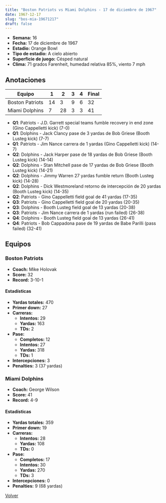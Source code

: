```yaml
---
title: "Boston Patriots vs Miami Dolphins - 17 de diciembre de 1967"
date: 1967-12-17
slug: "bos-mia-19671217"
draft: false
---
```


- **Semana:** 16
- **Fecha:** 17 de diciembre de 1967
- **Estadio:** Orange Bowl
- **Tipo de estadio:** A cielo abierto
- **Superficie de juego:** Césped natural
- **Clima:** 71 grados Farenheit, humedad relativa 85%, viento 7 mph





## Anotaciones
| Equipo | 1 | 2 | 3 | 4 | Final |
|--------|---|---|---|---|-------|
| Boston Patriots  | 14 | 3 | 9 | 6  | 32 |
| Miami Dolphins  | 7 | 28 | 3 | 3  | 41 |
- **Q1**: Patriots - J.D. Garrett special teams fumble recovery in end zone (Gino Cappelletti kick) (7-0)
- **Q1**: Dolphins - Jack Clancy pase de 3 yardas de Bob Griese (Booth Lusteg kick) (7-7)
- **Q1**: Patriots - Jim Nance carrera de 1 yardas (Gino Cappelletti kick) (14-7)
- **Q2**: Dolphins - Jack Harper pase de 18 yardas de Bob Griese (Booth Lusteg kick) (14-14)
- **Q2**: Dolphins - Stan Mitchell pase de 17 yardas de Bob Griese (Booth Lusteg kick) (14-21)
- **Q2**: Dolphins - Jimmy Warren 27 yardas fumble return (Booth Lusteg kick) (14-28)
- **Q2**: Dolphins - Dick Westmoreland retorno de intercepción de 20 yardas (Booth Lusteg kick) (14-35)
- **Q2**: Patriots - Gino Cappelletti field goal de 41 yardas (17-35)
- **Q3**: Patriots - Gino Cappelletti field goal de 20 yardas (20-35)
- **Q3**: Dolphins - Booth Lusteg field goal de 13 yardas (20-38)
- **Q3**: Patriots - Jim Nance carrera de 1 yardas (run failed) (26-38)
- **Q4**: Dolphins - Booth Lusteg field goal de 13 yardas (26-41)
- **Q4**: Patriots - Bob Cappadona pase de 19 yardas de Babe Parilli (pass failed) (32-41)


## Equipos


### Boston Patriots
* **Coach:** Mike Holovak
* **Score:** 32
* **Record:** 3-10-1
#### Estadísticas
* **Yardas totales:** 470
* **Primer down:** 27
* **Carreras:**
  * **Intentos:** 29
  * **Yardas:** 163
  * **TDs:** 2
* **Pase:**
  * **Completos:** 12
  * **Intentos:** 27
  * **Yardas:** 318
  * **TDs:** 1
* **Intercepciones:** 3
* **Penalties:** 3 (37 yardas)

### Miami Dolphins
* **Coach:** George Wilson
* **Score:** 41
* **Record:** 4-9
#### Estadísticas
* **Yardas totales:** 359
* **Primer down:** 19
* **Carreras:**
  * **Intentos:** 28
  * **Yardas:** 108
  * **TDs:** 0
* **Pase:**
  * **Completos:** 17
  * **Intentos:** 30
  * **Yardas:** 270
  * **TDs:** 3
* **Intercepciones:** 0
* **Penalties:** 9 (68 yardas)


[Volver](/historia/1967)
